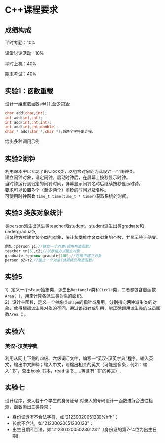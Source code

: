 # C++课程要求

## 成绩构成

平时考勤：10%

课堂讨论活动：10%

平时上机：40%

期末考试：40%

## 实验1：函数重载
设计一组重载函数`add()`,至少包括:<br/>
```cpp
char add(char,int);
int add(int,int);
int add(int,int,int);
int add(int,int,double);
char * add(char *,char *);将两个字符串连接。
```
给出多种调用示例
## 实验2闹钟
利用课本中已实现了的Clock类，以组合对象的方式设计一个闹钟类。<br/>
建立闹钟对象，设定闹钟。启动时钟后，在屏幕上按秒显示时钟。<br/>
当时钟运行到设定的闹铃时间，屏幕显示闹铃名称后继续按秒显示时钟。<br/>
要求可以设置多个（至少两个）闹铃的时间以及名称。<br/>
可使用时钟函数 `time_t time(time_t * timer)`获取系统的时间。

## 实验3 类族对象统计
类person派生出派生类teacher和student，student派生出类graduate和undergraduate,<br/>
用各种方式建立各个类的对象，统计各类族中各类对象的个数，并显示统计结果。<br/>
```cpp
例如：person p1;//建立一个对象(调用构造函数)
teacher tn[5],t2;//以数组方式建立对象
graduate *gn=new grauate[100];//在堆中建立对象
person p2=t2;//建立一个对象(调用拷贝构造函数)
```
## 实验5
1）定义一个shape抽象类，派生出`Rectangle`类和`Circle`类，二者都包含虚函数`Area( )`，用来计算各派生类对象的面积。<br/>
2）设计主函数，定义一个抽象类`shape`的指针或引用，分别指向两种派生类的对象，使得根据派生类对象的不同，通过该指针或引用，能正确调用派生类的成员函数`Area（）`。

## 实验六
### 英汉-汉英字典
利用从网上下载的四级、六级词汇文件，编写一“英汉-汉英字典”程序。输入英文，输出中文解释；输入中文，则输出相关的英文（可能是多条，例如：输入“书”，查出book 书本，read 读书……等含有“书”的英文）.

## 实验七
设计程序，录入若干个学生的身份证号.对录入的号码设计一函数进行合法性检测，函数抛出三类异常：
- 身份证含有不合法字符，如“21230020051230%hfh”； 
- 长度不合法，如“21230020051230123”； 
- 出生日期不合法，如“212300200502301231”（身份证的第7-14位为出生日期).